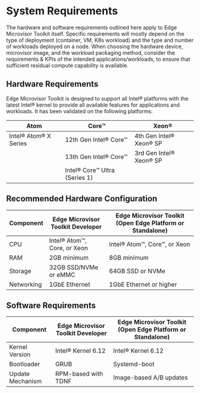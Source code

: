 # System Requirements

<!--
Content Requirements:
1. Provide minimum and recommended hardware specs.
2. List supported software environments or dependencies.
3. Ensure clarity for different installation environments (e.g., virtual machines, embedded systems).
-->

The hardware and software requirements outlined here apply to Edge Microvisor Toolkit itself.
Specific requirements will mostly depend on the type of deployment (container, VM,
K8s workload) and the type and number of workloads deployed on a node. When choosing the
hardware device, microvisor image, and the workload packaging method, consider the
requirements & KPIs of the intended applications/workloads, to ensure that sufficient
residual compute capability is available.

## Hardware Requirements

Edge Microvisor Toolkit is designed to support all Intel® platforms with the latest
Intel® kernel to provide all available features for applications
and workloads. It has been validated on the following platforms:

|      Atom             |               Core™           |      Xeon®              |
| ----------------------| ----------------------------- | ----------------------- |
| Intel® Atom® X Series | 12th Gen Intel® Core™         | 4th Gen Intel® Xeon® SP |
|                       | 13th Gen Intel® Core™         | 3rd Gen Intel® Xeon® SP |
|                       | Intel® Core™ Ultra (Series 1) |                         |

## Recommended Hardware Configuration

| Component    | Edge Microvisor Toolkit Developer | Edge Microvisor Toolkit (Open Edge Platform or Standalone) |
|--------------|-----------------------------|----------------------------------------------|
| CPU          | Intel® Atom™, Core, or Xeon | Intel® Atom™, Core™, or Xeon                 |
| RAM          | 2GB minimum                 | 8GB minimum                                  |
| Storage      | 32GB SSD/NVMe or eMMC       | 64GB SSD or NVMe                             |
| Networking   | 1GbE Ethernet               | 1GbE Ethernet or higher                      |

## Software Requirements

| Component        | Edge Microvisor Toolkit Developer | Edge Microvisor Toolkit (Open Edge Platform or Standalone) |
|------------------|-------------------------|-------------------------|
| Kernel Version   | Intel® Kernel 6.12      | Intel® Kernel 6.12      |
| Bootloader       | GRUB                    | Systemd-boot            |
| Update Mechanism | RPM-based with TDNF     | Image-based A/B updates |

